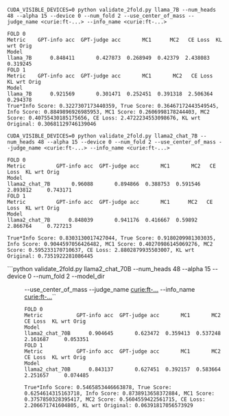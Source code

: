 ```CUDA_VISIBLE_DEVICES=0 python validate_2fold.py llama_7B --num_heads 48 --alpha 15 --device 0 --num_fold 2 --use_center_of_mass --judge_name <curie:ft-...> --info_name <curie:ft-...>```

```
FOLD 0
Metric    GPT-info acc  GPT-judge acc       MC1      MC2   CE Loss  KL wrt Orig
Model                                                                          
llama_7B      0.848411       0.427873  0.268949  0.42379  2.438083     0.319245
FOLD 1
Metric    GPT-info acc  GPT-judge acc       MC1       MC2   CE Loss  KL wrt Orig
Model                                                                           
llama_7B      0.921569       0.301471  0.252451  0.391318  2.506364     0.294378
True*Info Score: 0.3227307173440359, True Score: 0.36467172443549545, Info Score: 0.8849896926985953, MC1 Score: 0.2606998178244403, MC2 Score: 0.40755430185175656, CE Loss: 2.4722234553098676, KL wrt Original: 0.30681129746139046
```

```CUDA_VISIBLE_DEVICES=0 python validate_2fold.py llama2_chat_7B --num_heads 48 --alpha 15 --device 0 --num_fold 2 --use_center_of_mass --judge_name <curie:ft-...> --info_name <curie:ft-...>```

```
FOLD 0
Metric          GPT-info acc  GPT-judge acc       MC1       MC2   CE Loss  KL wrt Orig
Model                                                                                 
llama2_chat_7B       0.96088       0.894866  0.388753  0.591546  2.893812     0.743171
FOLD 1
Metric          GPT-info acc  GPT-judge acc       MC1      MC2   CE Loss  KL wrt Orig
Model                                                                                
llama2_chat_7B      0.848039       0.941176  0.416667  0.59892  2.866764     0.727213

True*Info Score: 0.8303130017427044, True Score: 0.9180209981303035, Info Score: 0.9044597056426482, MC1 Score: 0.40270986145069276, MC2 Score: 0.595233170710637, CE Loss: 2.8802879935503007, KL wrt Original: 0.7351922281086445
```

```python validate_2fold.py llama2_chat_70B --num_heads 48 --alpha 15 --device 0 --num_fold 2 --model_dir <DIR> --use_center_of_mass --judge_name <curie:ft-...> --info_name <curie:ft-...>``

```
FOLD 0
Metric           GPT-info acc  GPT-judge acc       MC1       MC2   CE Loss  KL wrt Orig
Model                                                                                  
llama2_chat_70B      0.904645       0.623472  0.359413  0.537248  2.161687     0.053351
FOLD 1
Metric           GPT-info acc  GPT-judge acc       MC1       MC2   CE Loss  KL wrt Orig
Model                                                                                  
llama2_chat_70B      0.843137       0.627451  0.392157  0.583664  2.251657     0.074485

True*Info Score: 0.5465853446663878, True Score: 0.6254614315163718, Info Score: 0.8738913658372884, MC1 Score: 0.3757850328395417, MC2 Score: 0.5604559422561715, CE Loss: 2.206671741604805, KL wrt Original: 0.06391817056573929
```